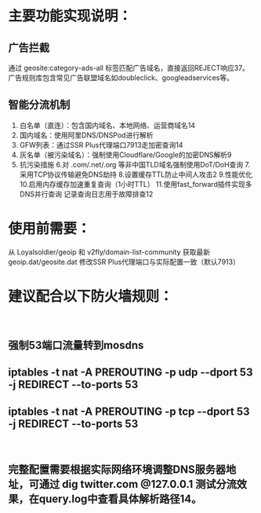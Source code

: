 # 主要功能实现说明：
## 广告拦截
通过 geosite:category-ads-all 标签匹配广告域名，直接返回REJECT响应37。广告规则库包含常见广告联盟域名如doubleclick、googleadservices等。
## 智能分流机制
1. 白名单（直连）：包含国内域名、本地网络、运营商域名14
2. 国内域名：使用阿里DNS/DNSPod进行解析
3. GFW列表：通过SSR Plus代理端口7913走加密查询14
4. 灰名单（被污染域名）：强制使用Cloudflare/Google的加密DNS解析9
5. 抗污染措施
6.对 .com/.net/.org 等非中国TLD域名强制使用DoT/DoH查询
7.采用TCP协议传输避免DNS劫持
8.设置缓存TTL防止中间人攻击2
9.性能优化
10.启用内存缓存加速重复查询（1小时TTL）
11.使用fast_forward插件实现多DNS并行查询
记录查询日志用于故障排查12
# 使用前需要：
从 Loyalsoldier/geoip 和 v2fly/domain-list-community 获取最新geoip.dat/geosite.dat
修改SSR Plus代理端口与实际配置一致（默认7913）
# 建议配合以下防火墙规则：
 
## 强制53端口流量转到mosdns 
## iptables -t nat -A PREROUTING -p udp --dport 53 -j REDIRECT --to-ports 53 
## iptables -t nat -A PREROUTING -p tcp --dport 53 -j REDIRECT --to-ports 53 
 
## 完整配置需要根据实际网络环境调整DNS服务器地址，可通过 dig twitter.com @127.0.0.1 测试分流效果，在query.log中查看具体解析路径14。

